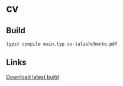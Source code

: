 # cv

## Build

```bash
typst compile main.typ cv-talashchenko.pdf
```

## Links

[Download latest build](https://github.com/pavelbezpravel/cv/releases/latest/download/cv-talashchenko.pdf)

